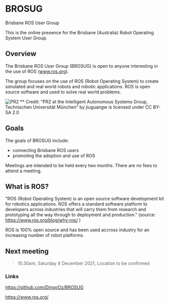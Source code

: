 # BROSUG
Brisbane ROS User Group

This is the online presence for the Brisbane (Australia) Robot Operating System User Group.

## Overview

The Brisbane ROS User Group (BROSUG) is open to anyone interesting in the use of ROS (www.ros.org). 

The group focuses on the use of ROS (Robot Operating System) to create simulated and real world robots and robotic applications. ROS is open source software and used to solve real world problems. 

![PR2](https://user-images.githubusercontent.com/1388693/141838279-cbfe4cc2-ad4e-4f0a-8729-7f0ff82479bc.jpg)
** Credit:  "PR2 at the Intelligent Autonomous Systems Group, Technischen Universität München" by jiuguangw is licensed under CC BY-SA 2.0

## Goals
The goals of BROSUG include:
* connecting Brisbane ROS users
* promoting the adoption and use of ROS

Meetings are intended to be held every two months. There are no fees to attend a meeting.

## What is ROS?
"ROS (Robot Operating System) is an open source software development kit for robotics applications. ROS offers a standard software platform to developers across industries that will carry them from research and prototyping all the way through to deployment and production." (source: https://www.ros.org/blog/why-ros/ )

ROS is 100% open source and has been used accross industry for an increasing number of robot platforms.

## Next meeting 
> 10.30am, Saturday 4 December 2021, Location to be confirmed

### Links
https://github.com/DingoOz/BROSUG

https://www.ros.org/





